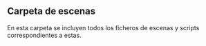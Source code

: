 ## Carpeta de escenas

En esta carpeta se incluyen todos los ficheros de escenas y scripts correspondientes a estas.